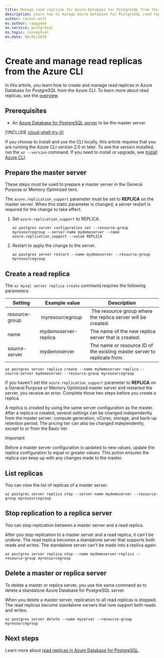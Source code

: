 ```yaml
---
title: Manage read replicas for Azure Database for PostgreSQL from the Azure CLI
description: Learn how to manage Azure Database for PostgreSQL read replicas from the Azure CLI.
author: rachel-msft
ms.author: raagyema
ms.service: postgresql
ms.topic: conceptual
ms.date: 04/01/2019
---
```


# Create and manage read replicas from the Azure CLI

In this article, you learn how to create and manage read replicas in Azure Database for PostgreSQL from the Azure CLI. To learn more about read replicas, see the [overview](concepts-read-replicas.md).

## Prerequisites
- An [Azure Database for PostgreSQL server](quickstart-create-server-up-azure-cli.md) to be the master server.

[!INCLUDE [cloud-shell-try-it](../../includes/cloud-shell-try-it.md)]

If you choose to install and use the CLI locally, this article requires that you are running the Azure CLI version 2.0 or later. To see the version installed, run the `az --version` command. If you need to install or upgrade, see [Install Azure CLI]( /cli/azure/install-azure-cli). 


## Prepare the master server
These steps must be used to prepare a master server in the General Purpose or Memory Optimized tiers.

The `azure.replication_support` parameter must be set to **REPLICA** on the master server. When this static parameter is changed, a server restart is required for the change to take effect.

1. Set `azure.replication_support` to REPLICA.

   ```azurecli-interactive
   az postgres server configuration set --resource-group myresourcegroup --server-name mydemoserver --name azure.replication_support --value REPLICA
   ```

2. Restart to apply the change to the server.

   ```azurecli-interactive
   az postgres server restart --name mydemoserver --resource-group myresourcegroup
   ```

## Create a read replica

The `az mysql server replica create` command requires the following parameters:

| Setting | Example value | Description  |
| --- | --- | --- |
| resource-group | myresourcegroup |  The resource group where the replica server will be created.  |
| name | mydemoserver-replica | The name of the new replica server that is created. |
| source-server | mydemoserver | The name or resource ID of the existing master server to replicate from. |

```azurecli-interactive
az postgres server replica create --name mydemoserver-replica --source-server mydemoserver --resource-group myresourcegroup
```

If you haven't set the `azure.replication_support` parameter to **REPLICA** on a General Purpose or Memory Optimized master server and restarted the server, you receive an error. Complete those two steps before you create a replica.

A replica is created by using the same server configuration as the master. After a replica is created, several settings can be changed independently from the master server: compute generation, vCores, storage, and back-up retention period. The pricing tier can also be changed independently, except to or from the Basic tier.

> [!IMPORTANT]
> Before a master server configuration is updated to new values, update the replica configuration to equal or greater values. This action ensures the replica can keep up with any changes made to the master.

## List replicas
You can view the list of replicas of a master server.

```azurecli-interactive
az postgres server replica stop --server-name mydemoserver --resource-group myresourcegroup 
```

## Stop replication to a replica server
You can stop replication between a master server and a read replica.

After you stop replication to a master server and a read replica, it can't be undone. The read replica becomes a standalone server that supports both reads and writes. The standalone server can't be made into a replica again.

```azurecli-interactive
az postgres server replica stop --name mydemoserver-replica --resource-group myresourcegroup 
```

## Delete a master or replica server
To delete a master or replica server, you use the same command as to delete a standalone Azure Database for PostgreSQL server. 

When you delete a master server, replication to all read replicas is stopped. The read replicas become standalone servers that now support both reads and writes.

```azurecli-interactive
az postgres server delete --name myserver --resource-group myresourcegroup
```

## Next steps
Learn more about [read replicas in Azure Database for PostgreSQL](concepts-read-replicas.md).